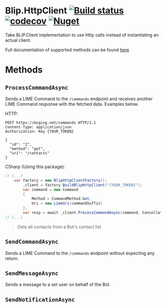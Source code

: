 # Blip.HttpClient [![Build status](https://ci.appveyor.com/api/projects/status/xg52i4obk27h92g9/branch/master?svg=true)](https://ci.appveyor.com/project/lfmundim/blip-httpclient/branch/master) [![codecov](https://codecov.io/gh/lfmundim/Blip.HttpClient/branch/master/graph/badge.svg)](https://codecov.io/gh/lfmundim/Blip.HttpClient) [![Nuget](https://img.shields.io/nuget/v/Blip.Httpclient.svg)](https://www.nuget.org/packages/blip.httpclient)
Take.BLiP.Client implementation to use Http calls instead of instantiating an actual client.

Full documentation of supported methods can be found [here](https://docs.blip.ai)

# Methods
## `ProcessCommandAsync`
Sends a LIME Command to the `/commands` endpoint and receives another LIME Command response with the fetched data. Examples below.

HTTP:
```http
POST https://msging.net/commands HTTP/1.1
Content-Type: application/json
Authorization: Key {YOUR_TOKEN}

{  
  "id": "2",
  "method": "get",
  "uri": "/contacts"
}
```

CSharp (Using this package):
```csharp
// {...}
    var factory = new BlipHttpClientFactory();
        _client = factory.BuildBlipHttpClient("{YOUR_TOKEN}");
        var command = new Command
        {
            Method = CommandMethod.Get,
            Uri = new LimeUri(commandSuffix)
        };
        var resp = await _client.ProcessCommandAsync(command, CancellationToken.None);
// {...}
```
> Gets all contacts from a Bot's contact list

## `SendCommandAsync`
Sends a LIME Command to the `/commands` endpoint without expecting any return.

## `SendMessageAsync`
Sends a message to a set user on behalf of the Bot.

## `SendNotificationAsync`
